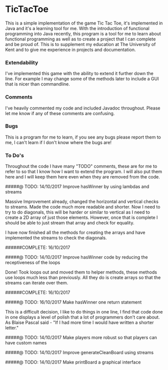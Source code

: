 # TicTacToe

This is a simple implementation of the game Tic Tac Toe,
it's implemented in Java and it's a learning tool for me.
With the introduction of functional programming into
Java recently, this program is a tool for me to 
learn about functional programming as well as to create
a project that I can complete and be proud of. This
is to supplement my education at The University of Kent
and to give me experience in projects and documentation.

### Extendability

I've implemented this game with the ability to extend it
further down the line. For example I may change some
of the methods later to include a GUI that is nicer
than commandline.

### Comments

I've heavily commented my code and included Javadoc
throughout. Please let me know if any of these comments
are confusing.

### Bugs

This is a program for me to learn, if you see any bugs
please report them to me, I can't learn if I don't know
where the bugs are!

### To Do's

Throughout the code I have many "TODO" comments, these
are for me to refer to so that I know how I want to extend
the program. I will also put them here and I will keep them
here even when they are removed from the code.

#####@ TODO: 14/10/2017 Improve hasWinner by using lambdas and streams
 
Massive Improvement already, changed the horizontal and vertical
checks to streams. Made the code much more readable and shorter.
Now I need to try to do diagonals, this will be harder or similar
to vertical as I need to create a 2D array of just those elements.
However, once that is complete I should be able to just stream that
array and check for equality.

I have now finished all the methods for creating the arrays and have
implemented the streams to check the diagonals.

######COMPLETE: 16/10/2017
 
#####@ TODO: 14/10/2017 Improve hasWinner code by reducing the receptiveness of the loops
 
Done! Took loops out and moved them to helper methods, these methods
use loops much less than previously. All they do is create arrays so
that the streams can iterate over them.

######COMPLETE: 16/10/2017
 
#####@ TODO: 16/10/2017 Make hasWinner one return statement
 
This is a difficult decision, I like to do things in one line, I find
that code done in one displays a level of polish that a lot of programmers
don't care about. As Blaise Pascal said - "If I had more time I would have
written a shorter letter."

#####@ TODO: 14/10/2017 Make players more robust so that players can have custom names

#####@ TODO: 14/10/2017 Improve generateCleanBoard using streams

#####@ TODO: 14/10/2017 Make printBoard a graphical interface